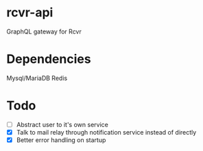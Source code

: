 # rcvr-api
GraphQL gateway for Rcvr

# Dependencies
Mysql/MariaDB
Redis

# Todo
 - [ ] Abstract user to it's own service
 - [x] Talk to mail relay through notification service instead of directly
 - [x] Better error handling on startup
